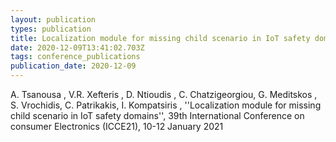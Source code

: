 ```yaml
---
layout: publication
types: publication
title: Localization module for missing child scenario in IoT safety domains
date: 2020-12-09T13:41:02.703Z
tags: conference_publications
publication_date: 2020-12-09
---
```

Α. Tsanousa , V.R. Xefteris , D. Ntioudis ,  C. Chatzigeorgiou, G. Meditskos , S. Vrochidis, C. Patrikakis, I. Kompatsiris , ''Localization module for missing child scenario in IoT safety domains'', 39th International Conference on consumer Electronics (ICCE21), 10-12 January 2021